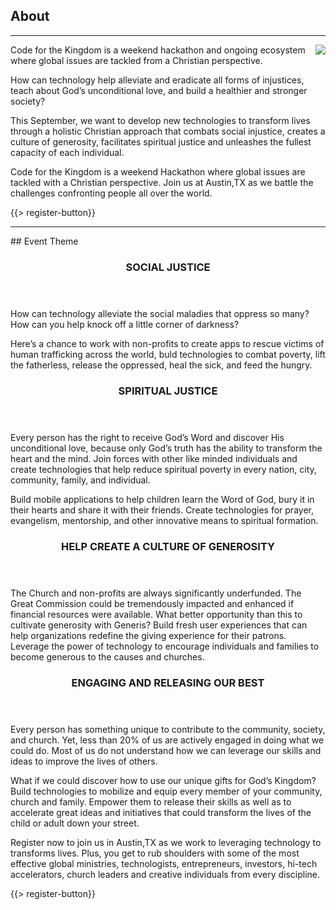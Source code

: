 ﻿## <i class="icon fa-book"></i> About
---
<img src="{{assets}}/images/child.png" style="float:right"/>
Code for the Kingdom is a weekend hackathon and ongoing ecosystem where global issues are tackled from a Christian perspective.

How can technology help alleviate and eradicate all forms of injustices, teach about God’s unconditional love, and build a healthier and stronger society?

This September, we want to develop new technologies to transform lives through a holistic Christian approach that combats social injustice, creates a culture of generosity, facilitates spiritual justice and unleashes the fullest capacity of each individual.

Code for the Kingdom is a weekend Hackathon where global issues are tackled with a Christian perspective. Join us at Austin,TX as we battle the challenges confronting people all over the world.

{{> register-button}}
<hr/>
## Event Theme
<div class="smaller-paragraphs">
  <div class="row">
    <div class="6u">
      <section>
        <header>
          <h3>SOCIAL JUSTICE</h3>
        </header>
        <p>How can technology alleviate the social maladies that oppress so many? How can you help knock off a little corner of darkness?

Here’s a chance to work with non-profits to create apps to rescue victims of human trafficking across the world, buld technologies to combat poverty, lift the fatherless, release the oppressed, heal the sick, and feed the hungry.
    </div>
    <div class="6u">
      <section>
       <header>
          <h3>SPIRITUAL JUSTICE</h3>
        </header>
        <p>Every person has the right to receive God’s Word and discover His unconditional love, because only God’s truth has the ability to transform the heart and the mind. Join forces with other like minded individuals and create technologies that help reduce spiritual poverty in every nation, city, community, family, and individual.

Build mobile applications to help children learn the Word of God, bury it in their hearts and share it with their friends. Create technologies for prayer, evangelism, mentorship, and other innovative means to spiritual formation.
      </section>
    </div>
  </div>
  <div class="row">
    <div class="6u">
      <section>    
        <header>
          <h3>HELP CREATE A CULTURE OF GENEROSITY</h3>
        </header>
        <p>The Church and non-profits are always significantly underfunded. The Great Commission could be tremendously impacted and enhanced if financial resources were available. What better opportunity than this to cultivate generosity with Generis? Build fresh user experiences that can help organizations redefine the giving experience for their patrons.  Leverage the power of technology to encourage individuals and families to become generous to the causes and churches.
      </section>
    </div>
    <div class="6u">
      <section>      
        <header>
          <h3>ENGAGING AND RELEASING OUR BEST</h3>
        </header>
        <p>
Every person has something unique to contribute to the community, society, and church. Yet, less than 20% of us are actively engaged in doing what we could do. Most of us do not understand how we can leverage our skills and ideas to improve the lives of others.

What if we could discover how to use our unique gifts for God’s Kingdom? Build technologies to mobilize and equip every member of your community, church and family. Empower them to release their skills as well as to accelerate great ideas and initiatives that could transform the lives of the child or adult down your street.
      </section>
    </div>
  </div>
</div>
<p>Register now to join us in Austin,TX as we work to leveraging technology to transforms lives. Plus, you get to rub shoulders with some of the most effective global ministries, technologists, entrepreneurs, investors, hi-tech accelerators, church leaders and creative individuals from every discipline.</p>
{{> register-button}}

